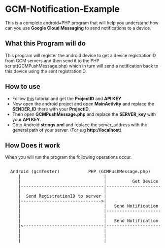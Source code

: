 GCM-Notification-Example
========================

This is a complete android+PHP program that will help you understand how can you use **Google Cloud Messaging** 
to send notifications to a device.

<h2>What this Program will do </h2>
This program will register the android device to get a device registrationID from GCM servers and then send it
to the PHP script(GCMPushMessage.php) which in turn will send a notification back to this device using the sent 
registrationID.

<h2>How to use</h2>

<ul>
<li>Follow <a href="http://developer.android.com/google/gcm/gs.html">this</a> tutorial and get the 
<b>ProjectID</b> and <b>API KEY</b>.</li>

<li>Now open the android project and open <b>MainActivity</b> and replace the <b>SENDER_ID</b> there with your 
<b>ProjectID</b>.</li>

<li>Then open <b>GCMPushMessage.php</b> and replace the <b>SERVER_key</b> with your <b>API KEY</b>.</li>
<li>Goto Android <b>strings.xml</b> and replace the server_address with the general path of your server.
(For e.g <b>http://localhost</b>).
</li>
</ul>


<h2>How Does it work</h2>

When you will run the program the following operations occur.
<pre>   
  Android (gcmTester)           PHP (GCMPushMessage.php)                     GCM Servers
     |                                |                                            |
     |                                |          Get Device RegistrationID         |
     |--------------------------------|------------------------------------------->|
     |                                |                                            |
     |  Send RegistrationID to server |                                            |
     |------------------------------->|                                            |
     |                                |   Send Notification to this registrationID |
     |                                |------------------------------------------->|
     |                                |                                            |
     |                                |   Send Notification To Device with RegID   |
     |<-------------------------------|--------------------------------------------|
     |                                |                                            |
     |                                |                                            |
     |                                |                                            |
</pre>
